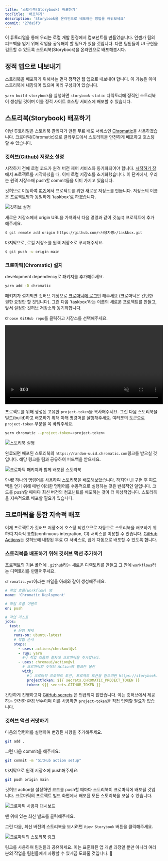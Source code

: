 ```yaml
---
title: '스토리북(Storybook) 배포하기'
tocTitle: '배포하기'
description: 'Storybook을 온라인으로 배포하는 방법을 배워보세요'
commit: '27da5f3'
---
```


이 튜토리얼을 통해 우리는 로컬 개발 환경에서 컴포넌트를 만들었습니다. 언젠가 팀의 피드백을 얻기 위해 작업을 공유해야 할 필요가 있을 것입니다. 다른 팀원들이 UI 구현을 검토할 수 있도록 스토리북(Storybook)을 온라인으로 배포해봅시다.

## 정적 앱으로 내보내기

스토리북을 배포하기 위해서는 먼저 정적인 웹 앱으로 내보내야 합니다. 이 기능은 이미 스토리북에 내장되어 있으며 미리 구성되어 있습니다.

`yarn build-storybook`을 실행하면 `storybook-static` 디렉토리에 정적인 스토리북이 생성될 것이며 이를 정적 사이트 호스팅 서비스에 배포할 수 있습니다.

## 스토리북(Storybook) 배포하기

이번 튜토리얼은 스토리북 관리자가 만든 무료 배포 서비스인 <a href="https://www.chromatic.com/">Chromatic</a>을 사용하겠습니다. 크로마틱(Chromatic)으로 클라우드에서 스토리북을 안전하게 배포하고 호스팅 할 수 있습니다.

### 깃허브(Github) 저장소 설정

시작하기 전에 로컬 코드가 원격 버전 제어 서비스와 동기화되어야 합니다. [시작하기 장](/intro-to-storybook/react/ko/get-started/)에서 프로젝트를 시작하셨을 때, 이미 로컬 저장소를 초기화했습니다. 이 단계에서, 우리는 원격 저장소에 push할 commit들을 이미 가지고 있습니다.

깃허브로 이동하여 [여기](https://github.com/new)에서 프로젝트를 위한 새로운 저장소를 만듭니다. 저장소의 이름은 프로젝트명과 동일하게 'taskbox'로 하겠습니다.

![깃허브 설정](/intro-to-storybook/github-create-taskbox.png)

새로운 저장소에서 origin URL을 가져와서 다음 명령과 같이 깃(git) 프로젝트에 추가해주세요.

```bash
$ git remote add origin https://github.com/<사용자명>/taskbox.git
```

마지막으로, 로컬 저장소를 원격 저장소로 푸시해주세요.

```bash
$ git push -u origin main
```

### 크로마틱(Chromatic) 설치

development dependency로 패키지를 추가해주세요.

```bash
yarn add -D chromatic
```

패키지가 설치되면 깃허브 계정으로 [크로마틱에 로그인](https://www.chromatic.com/start) 해주세요 (크로마틱은 간단한 권한 요청만 할 것입니다). 그런 다음 'taskbox'라는 이름의 새로운 프로젝트를 만들고, 앞서 설정한 깃허브 저장소와 동기화합니다.

`Choose GitHub repo`를 클릭하고 저장소를 선택해주세요.

<video autoPlay muted playsInline loop style="width:520px; margin: 0 auto;">
  <source
    src="/intro-to-storybook/chromatic-setup-learnstorybook.mp4"
    type="video/mp4"
  />
</video>

프로젝트를 위해 생성된 고유한 `project-token`을 복사해주세요. 그런 다음 스토리북을 빌드(build)하고 배포하기 위해 아래 명령어를 실행해주세요. 여러분의 토큰으로 `project-token` 부분을 꼭 바꿔주세요.

```bash
yarn chromatic --project-token=<project-token>
```

![스토리북 실행](/intro-to-storybook/chromatic-manual-storybook-console-log.png)

완료되면 배포된 스토리북의 `https://random-uuid.chromatic.com`링크를 받으실 것입니다. 해당 링크를 팀과 공유하여 피드백을 받으세요.

![크로마틱 패키지와 함께 배포된 스토리북](/intro-to-storybook/chromatic-manual-storybook-deploy-6-0.png)

만세! 하나의 명령어를 사용하여 스토리북을 배포해보았습니다. 하지만 UI 구현 후 피드백을 얻기 위해 매번 이러한 명령어를 수동적으로 실행하는 것은 반복적인 일입니다. 코드를 push할 때마다 최신 버전의 컴포넌트를 배포하는 것이 더 이상적입니다. 스토리북을 지속적으로 배포할 필요가 있습니다.

## 크로마틱을 통한 지속적 배포

이제 프로젝트가 깃허브 저장소에 호스팅 되었으므로 자동으로 스토리북을 배포하기 위하여 지속적 통합(continuous integration, CI) 서비스를 이용할 수 있습니다. [GitHub Actions](https://github.com/features/actions)는 깃허브에 내장된 무료 CI 서비스로, 쉽게 자동으로 배포할 수 있도록 합니다.

### 스토리북을 배포하기 위해 깃허브 액션 추가하기

프로젝트의 기본 폴더에 `.github`라는 새로운 디렉토리를 만들고 그 안에 `workflows`라는 디렉토리를 만들어주세요.

`chromatic.yml`이라는 파일을 아래와 같이 생성해주세요.

```yaml:title=.github/workflows/chromatic.yml
# 작업 흐름(workflow) 명
name: 'Chromatic Deployment'

# 작업 흐름 이벤트
on: push

# 작업 리스트
jobs:
  test:
    # 운영 체제
    runs-on: ubuntu-latest
    # 작업 순서
    steps:
      - uses: actions/checkout@v1
      - run: yarn
        #👇 작업 흐름의 절차에 크로마틱을 추가합니다.
      - uses: chromaui/action@v1
        # 크로마틱의 깃허브 Action에 필요한 옵션
        with:
          #👇 크로마틱 프로젝트 토큰, 프로젝트 토큰을 얻으려면 https://storybook.js.org/tutorials/intro-to-storybook/react/en/deploy/ 링크를 확인해보세요
          projectToken: ${{ secrets.CHROMATIC_PROJECT_TOKEN }}
          token: ${{ secrets.GITHUB_TOKEN }}
```

<div class="aside"><p>간단하게 진행하고자 <a href="https://help.github.com/en/actions/configuring-and-managing-workflows/creating-and-storing-encrypted-secrets">GitHub secrets</a> 은 언급되지 않았습니다. 이는 깃허브에서 제공하는 안전한 환경 변수이며 이를 사용하면 <code>project-token</code>을 직접 입력할 필요가 없습니다.</p></div>

### 깃허브 액션 커밋하기

다음의 명령어를 실행하여 변경된 사항을 추가해주세요.

```bash
git add .
```

그런 다음 commit을 해주세요:

```bash
git commit -m "GitHub action setup"
```

마지막으로 원격 저장소에 push해주세요:

```bash
git push origin main
```

깃허브 action을 설정하면 코드를 push할 때마다 스토리북이 크로마틱에 배포될 것입니다. 크로마틱의 프로젝트 빌드 화면에서 배포된 모든 스토리북을 보실 수 있습니다.

![크로마틱 사용자 대시보드](/intro-to-storybook/chromatic-user-dashboard.png)

맨 위에 있는 최신 빌드를 클릭해주세요.

그런 다음, 최신 버전의 스토리북을 보시려면 `View Storybook` 버튼을 클릭해주세요.

![크로마틱의 스토리북 링크](/intro-to-storybook/chromatic-build-storybook-link.png)

링크를 사용하여 팀원들과 공유하세요. 이는 표준화된 앱 개발 과정일 뿐만 아니라 여러분의 작업을 팀원들에게 자랑할 수 있게끔 도와줄 것입니다. 💅
